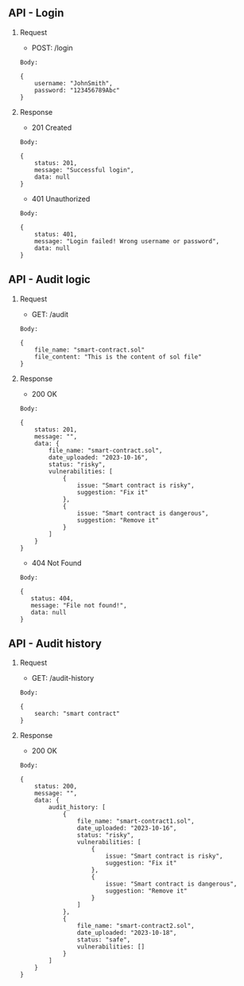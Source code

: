 ## API - Login
1. Request

    - POST: /login

    ```
    Body: 

    {
        username: "JohnSmith",
        password: "123456789Abc"
    }
    ```
2. Response
    - 201 Created
    ```
    Body:

    {
        status: 201,
        message: "Successful login",
        data: null
    }
    ```

    - 401 Unauthorized
    ```
    Body:

    {
        status: 401,
        message: "Login failed! Wrong username or password",
        data: null
    }
    ```


## API - Audit logic

1. Request
    - GET: /audit

    ```
    Body:

    {
        file_name: "smart-contract.sol"
        file_content: "This is the content of sol file"
    }
    ```

2. Response
    - 200 OK

    ```
    Body:

    {
        status: 201,
        message: "",
        data: {
            file_name: "smart-contract.sol",
            date_uploaded: "2023-10-16",
            status: "risky",
            vulnerabilities: [
                {
                    issue: "Smart contract is risky",
                    suggestion: "Fix it"
                },
                {
                    issue: "Smart contract is dangerous",
                    suggestion: "Remove it"
                }
            ]
        }  
    }
    ```

    - 404 Not Found
     ```
    Body:

    {
        status: 404,
        message: "File not found!",
        data: null
    }
    ```

## API - Audit history
1. Request
    - GET: /audit-history

    ```
    Body:

    {
        search: "smart contract"
    }
    ```
2. Response
    - 200 OK

    ```
    Body:

    {
        status: 200,
        message: "",
        data: {
            audit_history: [
                {
                    file_name: "smart-contract1.sol",
                    date_uploaded: "2023-10-16",
                    status: "risky",
                    vulnerabilities: [
                        {
                            issue: "Smart contract is risky",
                            suggestion: "Fix it"
                        },
                        {
                            issue: "Smart contract is dangerous",
                            suggestion: "Remove it"
                        }
                    ]
                },
                {
                    file_name: "smart-contract2.sol",
                    date_uploaded: "2023-10-18",
                    status: "safe",
                    vulnerabilities: []
                }
            ]
        }
    }
    ```
